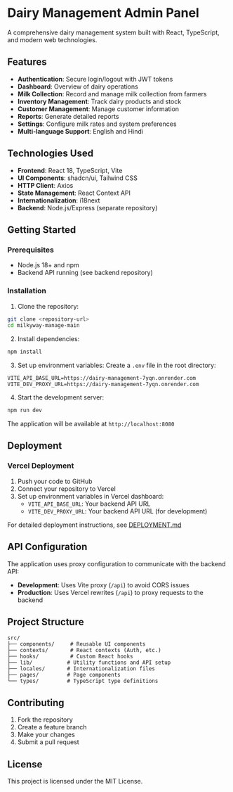 # Dairy Management Admin Panel

A comprehensive dairy management system built with React, TypeScript, and modern web technologies.

## Features

- **Authentication**: Secure login/logout with JWT tokens
- **Dashboard**: Overview of dairy operations
- **Milk Collection**: Record and manage milk collection from farmers
- **Inventory Management**: Track dairy products and stock
- **Customer Management**: Manage customer information
- **Reports**: Generate detailed reports
- **Settings**: Configure milk rates and system preferences
- **Multi-language Support**: English and Hindi

## Technologies Used

- **Frontend**: React 18, TypeScript, Vite
- **UI Components**: shadcn/ui, Tailwind CSS
- **HTTP Client**: Axios
- **State Management**: React Context API
- **Internationalization**: i18next
- **Backend**: Node.js/Express (separate repository)

## Getting Started

### Prerequisites

- Node.js 18+ and npm
- Backend API running (see backend repository)

### Installation

1. Clone the repository:
```bash
git clone <repository-url>
cd milkyway-manage-main
```

2. Install dependencies:
```bash
npm install
```

3. Set up environment variables:
Create a `.env` file in the root directory:
```env
VITE_API_BASE_URL=https://dairy-management-7yqn.onrender.com
VITE_DEV_PROXY_URL=https://dairy-management-7yqn.onrender.com
```

4. Start the development server:
```bash
npm run dev
```

The application will be available at `http://localhost:8080`

## Deployment

### Vercel Deployment

1. Push your code to GitHub
2. Connect your repository to Vercel
3. Set up environment variables in Vercel dashboard:
   - `VITE_API_BASE_URL`: Your backend API URL
   - `VITE_DEV_PROXY_URL`: Your backend API URL (for development)

For detailed deployment instructions, see [DEPLOYMENT.md](./DEPLOYMENT.md)

## API Configuration

The application uses proxy configuration to communicate with the backend API:

- **Development**: Uses Vite proxy (`/api`) to avoid CORS issues
- **Production**: Uses Vercel rewrites (`/api`) to proxy requests to the backend

## Project Structure

```
src/
├── components/     # Reusable UI components
├── contexts/       # React contexts (Auth, etc.)
├── hooks/          # Custom React hooks
├── lib/           # Utility functions and API setup
├── locales/       # Internationalization files
├── pages/         # Page components
└── types/         # TypeScript type definitions
```

## Contributing

1. Fork the repository
2. Create a feature branch
3. Make your changes
4. Submit a pull request

## License

This project is licensed under the MIT License.
 
 